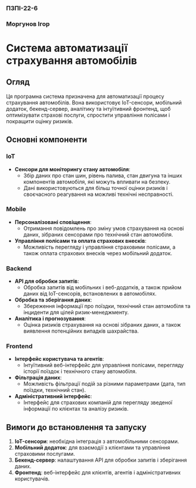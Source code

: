 ### ПЗПІ-22-6  
### Моргунов Ігор

# Система автоматизації страхування автомобілів

## Огляд

Ця програмна система призначена для автоматизації процесу страхування автомобілів. Вона використовує IoT-сенсори, мобільний додаток, бекенд-сервер, аналітику та інтуїтивний фронтенд, щоб оптимізувати страхові послуги, спростити управління полісами і покращити оцінку ризиків.

## Основні компоненти

### IoT

- **Сенсори для моніторингу стану автомобіля**: 
  - Збір даних про стан шин, рівень палива, стан двигуна та інших компонентів автомобіля, які можуть впливати на безпеку.
  - Дані використовуються для більш точної оцінки ризиків і своєчасного реагування на можливі технічні несправності.

### Mobile

- **Персоналізовані сповіщення**:
  - Отримання повідомлень про зміну умов страхування на основі даних, зібраних сенсорами про технічний стан автомобіля.
- **Управління полісами та оплата страхових внесків**:
  - Можливість перегляду і управління страховими полісами, а також оплата страхових внесків через мобільний додаток.

### Backend

- **API для обробки запитів**:
  - Обробка запитів від мобільних і веб-додатків, а також прийом даних від IoT-сенсорів, встановлених в автомобілях.
- **Обробка та зберігання даних**:
  - Збереження інформації про поїздки, технічний стан автомобіля та інциденти для цілей ризик-менеджменту.
- **Аналітика і прогнозування**:
  - Оцінка ризиків страхування на основі зібраних даних, а також виявлення потенційних випадків шахрайства.

### Frontend

- **Інтерфейс користувача та агентів**:
  - Інтуїтивний веб-інтерфейс для управління полісами, перегляду історії поїздок і технічного стану автомобіля.
- **Фільтрація даних**:
  - Можливість фільтрації подій за різними параметрами (дата, тип поїздки, технічний стан).
- **Адміністративний інтерфейс**:
  - Інтерфейс для страхових компаній для перегляду зведеної інформації по клієнтах та аналізу ризиків.

## Вимоги до встановлення та запуску

1. **IoT-сенсори**: необхідна інтеграція з автомобільними сенсорами.
2. **Мобільний додаток**: для взаємодії з клієнтами та управління страховими послугами.
3. **Бекенд-сервер**: налаштування API для обробки запитів і зберігання даних.
4. **Фронтенд**: веб-інтерфейс для клієнтів, агентів і адміністративних користувачів.
